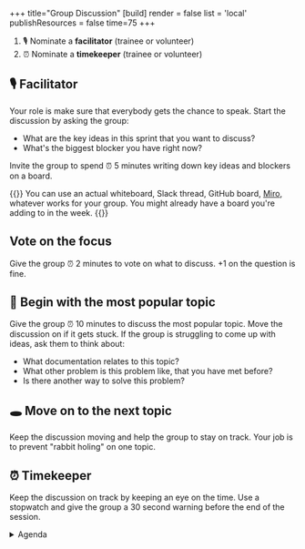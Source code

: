 +++
title="Group Discussion"
[build]
    render = false
    list = 'local'
    publishResources = false
time=75
+++

1. 🎙️ Nominate a **facilitator** (trainee or volunteer)
2. ⏰ Nominate a **timekeeper** (trainee or volunteer)

## 🎙️ Facilitator

Your role is make sure that everybody gets the chance to speak. Start the discussion by asking the group:

- What are the key ideas in this sprint that you want to discuss?
- What's the biggest blocker you have right now?

Invite the group to spend ⏰ 5 minutes writing down key ideas and blockers on a board.

{{<note type="tip" title="Use what works for your team">}}
You can use an actual whiteboard, Slack thread, GitHub board, [Miro](https://miro.com/), whatever works for your group. You might already have a board you're adding to in the week.
{{</note>}}

## Vote on the focus

Give the group ⏰ 2 minutes to vote on what to discuss. +1 on the question is fine.

## 🐇 Begin with the most popular topic

Give the group ⏰ 10 minutes to discuss the most popular topic. Move the discussion on if it gets stuck. If the group is struggling to come up with ideas, ask them to think about:

- What documentation relates to this topic?
- What other problem is this problem like, that you have met before?
- Is there another way to solve this problem?

## 🕳️ Move on to the next topic

Keep the discussion moving and help the group to stay on track. Your job is to prevent "rabbit holing" on one topic.

## ⏰ Timekeeper

Keep the discussion on track by keeping an eye on the time. Use a stopwatch and give the group a 30 second warning before the end of the session.

<details><summary>Agenda</summary>

- [ ] `00:00 - 02:00`: Nominate a facilitator and timekeeper
- [ ] `02:00 - 07:00`: Write down key ideas and blockers
- [ ] `07:00 - 10:00`: Vote on the focus
- [ ] `10:00 - 20:00`: Topic 1
- [ ] `20:00 - 30:00`: Topic 2
- [ ] `30:00 - 40:00`: Topic 3
- [ ] `40:00 - 50:00`: Topic 4
- [ ] `50:00 - 60:00`: Topic 5
</details>
